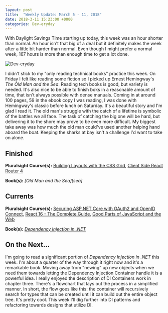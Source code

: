 ```yaml
---
layout: post
title:  "Weekly Update: March 5 - 11, 2018"
date: 2018-3-11 15:23:00 +0000
categories: Dev-eryday
---
```

With Daylight Savings Time starting up today, this week was an hour shorter than normal. An hour isn't that big of a deal but it definitely makes the week after a little bit harder than normal. Even though I might prefer a normal week, 167 hours is more than enough time to get a lot done.

![Dev-eryday](https://farm5.staticflickr.com/4604/39706428715_83a4cd30b0.jpg)

I didn't stick to my "only reading technical books" practice this week. On Friday I felt like reading some fiction so I picked up Ernest Hemingway's *The Old Man and the Sea*. Reading tech books is good, but variety is needed. It's also nice to be able to finish boks in a reasonable amount of time, that isn't always possible with dense manuals. Coming in at around 100 pages, 59 in the ebook copy I was reading, I was done with Hemingway's classic before lunch on Saturday. It's a beautiful story and I'm glad I read it. The old man's struggle with the catch of a lifetime is symbolic of the battles we all face. The task of catching the big one will be hard, but delivering it to the shore may prove to be even more difficult. My biggest take away was how much the old man could've used another helping hand aboard the boat. Keeping the sharks at bay isn't a challenge I'd want to take on alone.

Finished
--------

**Pluralsight Course(s):** [Building Layouts with the CSS Grid][grid], [Client Side React Router 4][ro]

**Book(s):** *[Old Man and the Sea][sea]*

Currents
--------
**Pluralsight Course(s):**  [Securing ASP.NET Core with OAuth2 and OpenID Connect][secure], [React 16 - The Complete Guide][re], [Good Parts of JavaScript and the Web][gp]

**Book(s):** *[Dependency Injection in .NET][di]*

On the Next...
--------

I'm going to read a significant portion of *Dependency Injection in .NET* this week. I'm about a quarter of the way through it right now and it's a remarkable book. Moving away from "newing" up new objects when we need them towards letting the Dependency Injection Container handle it is a powerful idea. I really enjoyed the description of DI Containers work in chapter three.  There's a flowchart that lays out the process in a simplified manner. In short, the flow goes like this: the container will recursively search for types that can be created until it can build out the entire object tree. It's pretty cool. This week I'll dig further into DI patterns and refactoring towards designs that utilize DI.


[fl]: https://app.pluralsight.com/library/courses/functional-lite-javascript/table-of-contents
[fun]: https://app.pluralsight.com/library/courses/making-functional-csharp/table-of-contents
[rul]: https://www.amazon.com/12-Rules-Life-Antidote-Chaos-ebook/dp/B01FPGY5T0/
[re]: https://www.udemy.com/react-the-complete-guide-incl-redux/
[core]: https://app.pluralsight.com/library/courses/aspdotnetcore-implementing-securing-api/table-of-contents
[secure]: https://app.pluralsight.com/library/courses/asp-dotnet-core-oauth2-openid-connect-securing/table-of-contents
[core2]: https://app.pluralsight.com/library/courses/asp-dot-net-core-oauth/table-of-contents
[nut]: https://www.amazon.com/C-7-0-Nutshell-Definitive-Reference/dp/1491987650
[wu]: https://www.amazon.com/Waking-Up-Spirituality-Without-Religion-ebook/dp/B00GEEB9YC/
[li]: https://stevewedig.com/2014/02/03/software-developers-reading-list/
[ps]: https://www.amazon.com/Perennial-Seller-Making-Marketing-Lasts-ebook/dp/B01N8SL7FH
[gv]: https://www.youtube.com/watch?v=7kVeCqQCxlk
[cgl]: https://developer.mozilla.org/en-US/docs/Web/CSS/CSS_Grid_Layout
[pbp]: https://app.pluralsight.com/library/courses/play-by-play-packaging-deploying-real-world-asp-dont-net-core-app/table-of-contents
[ca]: https://app.pluralsight.com/library/courses/clean-architecture-patterns-practices-principles/table-of-contents
[ap]: https://www.amazon.com/Apprenticeship-Patterns-Guidance-Aspiring-Craftsman/dp/0596518382/
[ql]: https://quizlet.com/
[efc]: https://app.pluralsight.com/library/courses/entity-framework-core-2-getting-started/table-of-contents
[lc]: https://www.amazon.com/Working-Effectively-Legacy-Michael-Feathers/dp/0131177052/
[mlms]: https://app.pluralsight.com/library/courses/microsoft-cognitive-services-machine-learning/table-of-contents
[di]: https://www.manning.com/books/dependency-injection-in-dot-net
[grid]: https://app.pluralsight.com/library/courses/building-layouts-css-grid/table-of-contents
[sb]: https://www.sketchbook.com/
[ro]: https://app.pluralsight.com/library/courses/client-side-react-router-4/table-of-contents
[gp]: https://app.pluralsight.com/library/courses/good-parts-javascript-web/discussion
[os]: https://www.amazon.com/Old-Man-Sea-Ernest-Hemingway-ebook/dp/B000FC0SH8/
